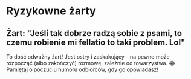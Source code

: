 # Ryzykowne żarty

## Żart: **"Jeśli tak dobrze radzą sobie z psami, to czemu robienie mi fellatio to taki problem. Lol"**

To dość odważny żart! Jest ostry i zaskakujący – na pewno może rozpocząć (albo zakończyć) rozmowę, zależnie od towarzystwa. 😂 Pamiętaj o poczuciu humoru odbiorców, gdy go opowiadasz!
